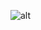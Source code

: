 ![alt](https://media.discordapp.net/attachments/1090971890945904694/1411778809253859398/Bez_tytuu.png?ex=68b5e4f9&is=68b49379&hm=e27816f0f90c476793035b2277921c8d1517411018fcdea69a7382bcaa401ab6&=&format=webp&quality=lossless&width=930&height=930)
